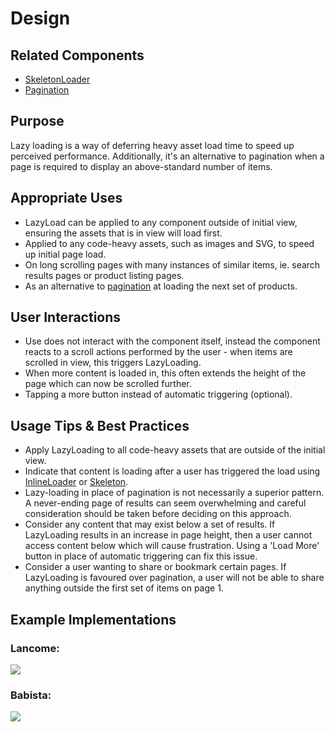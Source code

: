 # Design

## Related Components

- [SkeletonLoader](#!/SkeletonLoader)
- [Pagination](#!/Pagination)

## Purpose

Lazy loading is a way of deferring heavy asset load time to speed up perceived performance. Additionally, it's an alternative to pagination when a page is required to display an above-standard number of items.

## Appropriate Uses

- LazyLoad can be applied to any component outside of initial view, ensuring the assets that is in view will load first.
- Applied to any code-heavy assets, such as images and SVG, to speed up initial page load.
- On long scrolling pages with many instances of similar items, ie. search results pages or product listing pages.
- As an alternative to [pagination](#!/Pagination) at loading the next set of products.

## User Interactions

- Use does not interact with the component itself, instead the component reacts to a scroll actions performed by the user - when items are scrolled in view, this triggers LazyLoading.
- When more content is loaded in, this often extends the height of the page which can now be scrolled further.
- Tapping a more button instead of automatic triggering (optional).

## Usage Tips & Best Practices

- Apply LazyLoading to all code-heavy assets that are outside of the initial view.
- Indicate that content is loading after a user has triggered the load using [InlineLoader](#!/InlineLoader) or [Skeleton](#!/Skeleton).
- Lazy-loading in place of pagination is not necessarily a superior pattern. A never-ending page of results can seem overwhelming and careful consideration should be taken before deciding on this approach.
- Consider any content that may exist below a set of results. If LazyLoading results in an increase in page height, then a user cannot access content below which will cause frustration. Using a 'Load More' button in place of automatic triggering can fix this issue.
- Consider a user wanting to share or bookmark certain pages. If LazyLoading is favoured over pagination, a user will not be able to share anything outside the first set of items on page 1.

## Example Implementations

### Lancome:

![](../../assets/images/components/lazy-loader/lazyload-lancome.gif)

### Babista:

![](../../assets/images/components/lazy-loader/lazyload-babista.png)

